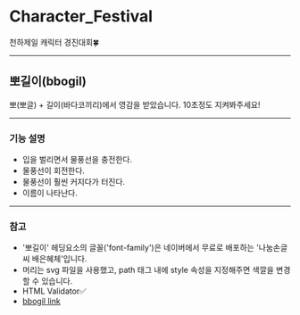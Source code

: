 # Character_Festival
천하제일 캐릭터 경진대회🍀
- - -
## 뽀길이(bbogil)
뽀(뽀글) + 길이(바다코끼리)에서 영감을 받았습니다.
10초정도 지켜봐주세요!
- - -
### 기능 설명
* 입을 벌리면서 물풍선을 충전한다.
* 물풍선이 회전한다.
* 물풍선이 훨씬 커지다가 터진다.
* 이름이 나타난다.
- - -
### 참고
* '뽀길이' 헤딩요소의 글꼴('font-family')은 네이버에서 무료로 배포하는 '나눔손글씨 배은혜체'입니다.
* 머리는 svg 파일을 사용했고, path 태그 내에 style 속성을 지정해주면 색깔을 변경할 수 있습니다.
* HTML Validator✅
* [bbogil link](https://jangsumin.github.io/Character_Festival "bbogil link")
